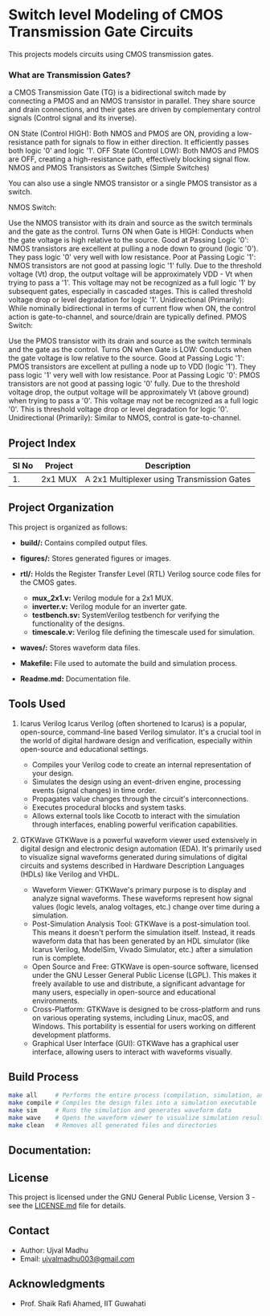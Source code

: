 # Switch level Modeling of CMOS Transmission Gate Circuits

This projects models circuits using CMOS transmission gates.

### What are Transmission Gates?

a CMOS Transmission Gate (TG) is a bidirectional switch made by connecting a PMOS and an NMOS transistor in parallel.  They share source and drain connections, and their gates are driven by complementary control signals (Control signal and its inverse).

ON State (Control HIGH): Both NMOS and PMOS are ON, providing a low-resistance path for signals to flow in either direction. It efficiently passes both logic '0' and logic '1'.
OFF State (Control LOW): Both NMOS and PMOS are OFF, creating a high-resistance path, effectively blocking signal flow.
NMOS and PMOS Transistors as Switches (Simple Switches)

You can also use a single NMOS transistor or a single PMOS transistor as a switch.

NMOS Switch:

Use the NMOS transistor with its drain and source as the switch terminals and the gate as the control.
Turns ON when Gate is HIGH: Conducts when the gate voltage is high relative to the source.
Good at Passing Logic '0': NMOS transistors are excellent at pulling a node down to ground (logic '0'). They pass logic '0' very well with low resistance.
Poor at Passing Logic '1': NMOS transistors are not good at passing logic '1' fully. Due to the threshold voltage (Vt) drop, the output voltage will be approximately VDD - Vt when trying to pass a '1'. This voltage may not be recognized as a full logic '1' by subsequent gates, especially in cascaded stages. This is called threshold voltage drop or level degradation for logic '1'.
Unidirectional (Primarily): While nominally bidirectional in terms of current flow when ON, the control action is gate-to-channel, and source/drain are typically defined.
PMOS Switch:

Use the PMOS transistor with its drain and source as the switch terminals and the gate as the control.
Turns ON when Gate is LOW: Conducts when the gate voltage is low relative to the source.
Good at Passing Logic '1': PMOS transistors are excellent at pulling a node up to VDD (logic '1'). They pass logic '1' very well with low resistance.
Poor at Passing Logic '0': PMOS transistors are not good at passing logic '0' fully. Due to the threshold voltage drop, the output voltage will be approximately Vt (above ground) when trying to pass a '0'. This voltage may not be recognized as a full logic '0'. This is threshold voltage drop or level degradation for logic '0'.
Unidirectional (Primarily): Similar to NMOS, control is gate-to-channel.




## Project Index

| Sl No | Project | Description |
|-------|---------|-------------|
| 1.    | 2x1 MUX | A 2x1 Multiplexer using Transmission Gates |



## Project Organization

This project is organized as follows:

* **build/:** Contains compiled output files.
* **figures/:** Stores generated figures or images.
* **rtl/:** Holds the Register Transfer Level (RTL) Verilog source code files for the CMOS gates.
    * **mux_2x1.v:** Verilog module for a 2x1 MUX.
    * **inverter.v:** Verilog module for an inverter gate.
    * **testbench.sv:** SystemVerilog testbench for verifying the functionality of the designs.
    * **timescale.v:** Verilog file defining the timescale used for simulation.

* **waves/:** Stores waveform data files.
* **Makefile:** File used to automate the build and simulation process.
* **Readme.md:** Documentation file.



## Tools Used

1. Icarus Verilog
    Icarus Verilog (often shortened to Icarus) is a popular, open-source, command-line based Verilog simulator. It's a crucial tool in the world of digital hardware design and verification, especially within open-source and educational settings.
    - Compiles your Verilog code to create an internal representation of your design.
    - Simulates the design using an event-driven engine, processing events (signal changes) in time order.
    - Propagates value changes through the circuit's interconnections.
    - Executes procedural blocks and system tasks.
    - Allows external tools like Cocotb to interact with the simulation through interfaces, enabling powerful verification capabilities.

4. GTKWave
    GTKWave is a powerful waveform viewer used extensively in digital design and electronic design automation (EDA). It's primarily used to visualize signal waveforms generated during simulations of digital circuits and systems described in Hardware Description Languages (HDLs) like Verilog and VHDL.

    - Waveform Viewer: GTKWave's primary purpose is to display and analyze signal waveforms. These waveforms represent how signal values (logic levels, analog voltages, etc.) change over time during a simulation.
    - Post-Simulation Analysis Tool: GTKWave is a post-simulation tool. This means it doesn't perform the simulation itself. Instead, it reads waveform data that has been generated by an HDL simulator (like Icarus Verilog, ModelSim, Vivado Simulator, etc.) after a simulation run is complete.
    - Open Source and Free: GTKWave is open-source software, licensed under the GNU Lesser General Public License (LGPL). This makes it freely available to use and distribute, a significant advantage for many users, especially in open-source and educational environments.
    - Cross-Platform: GTKWave is designed to be cross-platform and runs on various operating systems, including Linux, macOS, and Windows. This portability is essential for users working on different development platforms.
    - Graphical User Interface (GUI): GTKWave has a graphical user interface, allowing users to interact with waveforms visually.


## Build Process

```bash
make all     # Performs the entire process (compilation, simulation, and waveform viewing)
make compile # Compiles the design files into a simulation executable
make sim     # Runs the simulation and generates waveform data
make wave    # Opens the waveform viewer to visualize simulation results
make clean   # Removes all generated files and directories
```

## Documentation:


## License

This project is licensed under the GNU General Public License, Version 3 - see the [LICENSE.md](LICENSE.md) file for details.

## Contact

- Author: Ujval Madhu
- Email: ujvalmadhu003@gmail.com

## Acknowledgments

- Prof. Shaik Rafi Ahamed, IIT Guwahati